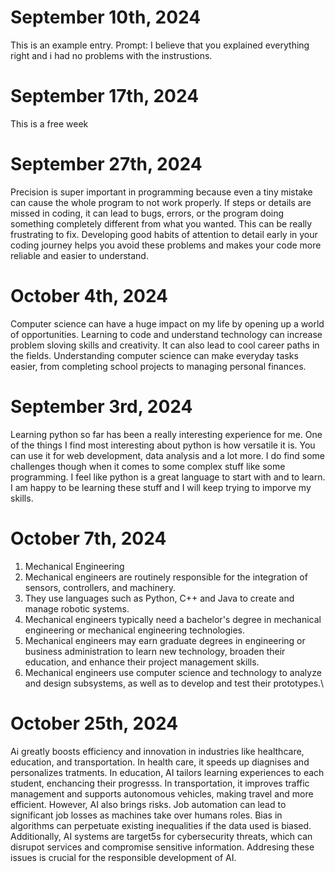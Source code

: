 # September 10th, 2024
This is an example entry. Prompt: I believe that you explained everything right and i had no problems with the instrustions.
# September 17th, 2024
This is a free week
# September 27th, 2024
Precision is super important in programming because even a tiny mistake can cause the whole program to not work properly. If steps or details are missed in coding, it can lead to bugs, errors, or the program doing something completely different from what you wanted. This can be really frustrating to fix. Developing good habits of attention to detail early in your coding journey helps you avoid these problems and makes your code more reliable and easier to understand.
# October 4th, 2024
Computer science can have a huge impact on my life by opening up a world of opportunities. Learning to code and understand technology can increase problem sloving skills and creativity. It can also lead to cool career paths in the fields. Understanding computer science can make everyday tasks easier, from completing school projects to managing personal finances.
# September 3rd, 2024
Learning python so far has been a really interesting experience for me. One of the things I find most interesting about python is how versatile it is. You can use it for web development, data analysis and a lot more. I do find some challenges though when it comes to some complex stuff like some programming. I feel like python is a great language to start with and to learn. I am happy to be learning these stuff and I will keep trying to imporve my skills.
# October 7th, 2024
1. Mechanical Engineering
2. Mechanical engineers are routinely responsible for the integration of sensors, controllers, and machinery.
3. They use languages such as Python, C++ and Java to create and manage robotic systems.
4. Mechanical engineers typically need a bachelor's degree in mechanical engineering or mechanical engineering technologies.
5. Mechanical engineers may earn graduate degrees in engineering or business administration to learn new technology, broaden their education, and enhance their project management skills.
6. Mechanical engineers use computer science and technology to analyze and design subsystems, as well as to develop and test their prototypes.\
# October 25th, 2024
Ai greatly boosts efficiency and innovation in industries like healthcare, education, and transportation. In health care, it speeds up diagnises and personalizes tratments. In education, AI tailors learning experiences to each student, enchancing their progresss. In transportation, it improves traffic management and supports autonomous vehicles, making travel and more efficient.
However, AI also brings risks. Job automation can lead to significant job losses as machines take over humans roles. Bias in algorithms can perpetuate existing inequalities if the data used is biased. Additionally, AI systems are target5s for cybersecurity threats, which can disrupot services and compromise sensitive information. Addresing these issues is crucial for the responsible development of AI.
